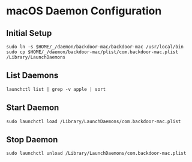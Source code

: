 # macOS Daemon Configuration

## Initial Setup
```
sudo ln -s $HOME/_/daemon/backdoor-mac/backdoor-mac /usr/local/bin
sudo cp $HOME/_/daemon/backdoor-mac/plist/com.backdoor-mac.plist /Library/LaunchDaemons
```

## List Daemons
```
launchctl list | grep -v apple | sort
```

## Start Daemon
```
sudo launchctl load /Library/LaunchDaemons/com.backdoor-mac.plist
```

## Stop Daemon
```
sudo launchctl unload /Library/LaunchDaemons/com.backdoor-mac.plist
```
